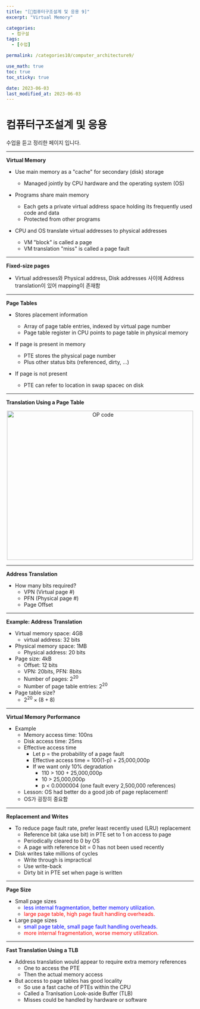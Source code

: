 ```yaml
---
title: "[👊컴퓨터구조설계 및 응용 9]"
excerpt: "Virtual Memory"

categories:
  - 컴구설
tags:
  - [수업]

permalink: /categories10/computer_architecture9/

use_math: true
toc: true
toc_sticky: true

date: 2023-06-03
last_modified_at: 2023-06-03
---
```


# 컴퓨터구조설계 및 응용

수업을 듣고 정리한 페이지 입니다.

---

**Virtual Memory**

- Use main memory as a "cache" for secondary (disk) storage
  - Managed jointly by CPU hardware and the operating system (OS)

- Programs share main memory 
  - Each gets a private virtual address space holding its frequently used code and data
  - Protected from other programs

- CPU and OS translate virtual addresses to physical addresses
  - VM "block" is called a page
  - VM translation "miss" is called a page fault

---

**Fixed-size pages**

- Virtual addresses와 Physical address, Disk addresses 사이에 Address translation이 있어 mapping이 존재함

---

**Page Tables**

- Stores placement information
  - Array of page table entries, indexed by virtual page number
  - Page table register in CPU points to page table in physical memory

- If page is present in memory
  - PTE stores the physical page number
  - Plus other status bits (referenced, dirty, ...)

- If page is not present
  - PTE can refer to location in swap spacec on disk

---

**Translation Using a Page Table**

<p align="center"><img src="../../assets/images/060301.jpg" width="500px" height="400px" title="OP code 예시" alt="OP code" ><img></p>

---

**Address Translation**

- How many bits required?
  - VPN (Virtual page #)
  - PFN (Physical page #)
  - Page Offset

---

**Example: Address Translation**

- Virtual memory space: 4GB
  - virtual address: 32 bits
- Physical memory space: 1MB
  - Physical address: 20 bits
- Page size: 4kB
  - Offset: 12 bits
  - VPN: 20bits, PFN: 8bits
  - Number of pages: $2^{20}$
  - Number of page table entries: $2^{20}$
- Page table size?
  - $2^{20}\times(8+8)$

---

**Virtual Memory Performance**

- Example
  - Memory access time: 100ns
  - Disk access time: 25ms
  - Effective access time
    - Let p = the probability of a page fault
    - Effective access time = 100(1-p) + 25,000,000p
    - If we want only 10% degradation
      - 110 > 100 + 25,000,000p
      - 10 > 25,000,000p
      - p < 0.0000004 (one fault every 2,500,000 references)
  - Lesson: OS had better do a good job of page replacement!
  - OS가 굉장히 중요함

---

**Replacement and Writes**

- To reduce page fault rate, prefer least recently used (LRU) replacement
  - Reference bit (aka use bit) in PTE set to 1 on access to page
  - Periodically cleared to 0 by OS
  - A page with reference bit = 0  has not been used recently
- Disk writes take millions of cycles
  - Write through is impractical
  - Use write-back
  - Dirty bit in PTE set when page is written

---

**Page Size**

- Small page sizes
  - <font color="blue">less internal fragmentation, better memory utilization.</font>
  - <font color="red">large page table, high page fault handling overheads.</font>
- Large page sizes
  - <font color="blue">small page table, small page fault handling overheads.</font>
  - <font color="red">more internal fragmentation, worse memory utilization.</font>

---

**Fast Translation Using a TLB**

- Address translation would appear to require extra memory references
  - One to access the PTE
  - Then the actual memory access
- But access to page tables has good locality
  - So use a fast cache of PTEs within the CPU
  - Called a Tranlsation Look-aside Buffer (TLB)
  - Misses could be handled by hardware or software
  